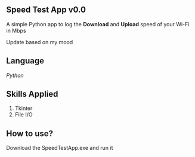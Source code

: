 ## Speed Test App v0.0
A simple Python app to log the **Download** and **Upload** speed of your Wi-Fi in Mbps

Update based on my mood
## Language
_Python_

## Skills Applied
1. Tkinter
2. File I/O

## How to use?
Download the SpeedTestApp.exe and run it

